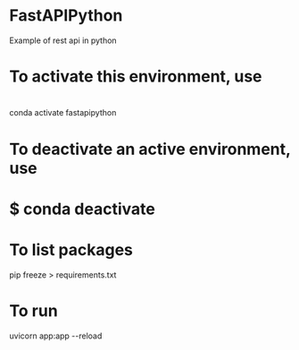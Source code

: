 # FastAPIPython
 Example of rest api in python

# To activate this environment, use
#
 conda activate fastapipython
#
# To deactivate an active environment, use
#
#     $ conda deactivate

# To list packages
 pip freeze > requirements.txt

# To run 
 uvicorn app:app --reload
